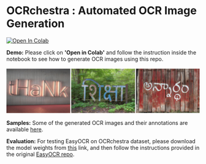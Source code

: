 # OCRchestra : Automated OCR Image Generation
<a target="_blank" href="https://colab.research.google.com/github/VisheshShukla0/OCRchestra/blob/main/OCRchestra.ipynb">
  <img src="https://colab.research.google.com/assets/colab-badge.svg" alt="Open In Colab"/>
</a>
<br>

**Demo:** Please click on **'Open in Colab'** and follow the instruction inside the notebook to see how to generate OCR images using this repo.
<br>
<br>
<img src="https://github.com/VisheshShukla0/OCRchestra/blob/main/assets/banner.png" alt="drawing" width="2000"/>

**Samples:** Some of the generated OCR images and their annotations are available [here](https://drive.google.com/drive/folders/1E-frMPXoPCeQvMhrcGAXopktPIxih7oz?usp=sharing).


**Evaluation:** For testing EasyOCR on OCRchestra dataset, please download the model weights from [this](https://drive.google.com/drive/folders/1zpTO2iig6jd2OhssKp7BImCaClE_QHDQ?usp=sharing) link, and then follow the instructions provided in the original [EasyOCR repo](https://github.com/JaidedAI/EasyOCR).
